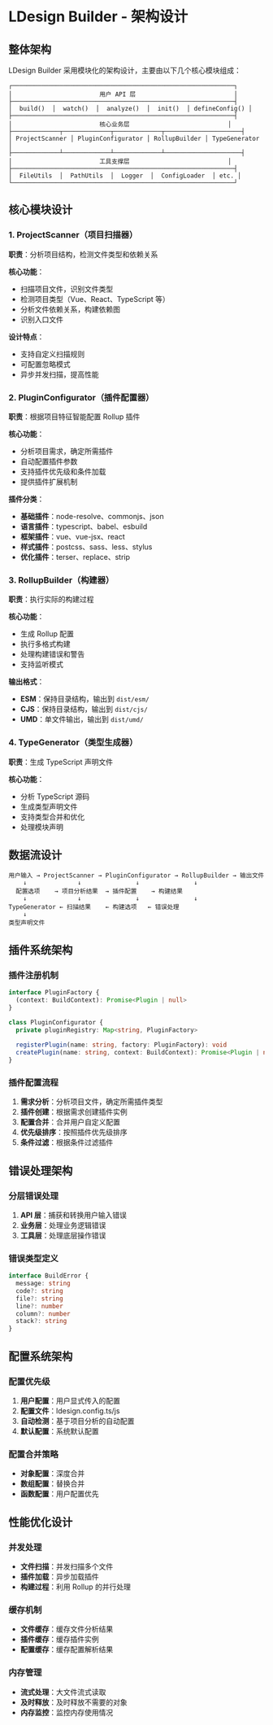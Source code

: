 # LDesign Builder - 架构设计

## 整体架构

LDesign Builder 采用模块化的架构设计，主要由以下几个核心模块组成：

```
┌─────────────────────────────────────────────────────────────┐
│                        用户 API 层                           │
├─────────────────────────────────────────────────────────────┤
│  build()  │  watch()  │  analyze()  │  init()  │ defineConfig() │
├─────────────────────────────────────────────────────────────┤
│                        核心业务层                           │
├─────────────┬─────────────┬─────────────┬─────────────────────┤
│ ProjectScanner │ PluginConfigurator │ RollupBuilder │ TypeGenerator │
├─────────────┴─────────────┴─────────────┴─────────────────────┤
│                        工具支撑层                           │
├─────────────────────────────────────────────────────────────┤
│  FileUtils  │  PathUtils  │  Logger  │  ConfigLoader  │ etc. │
└─────────────────────────────────────────────────────────────┘
```

## 核心模块设计

### 1. ProjectScanner（项目扫描器）

**职责**：分析项目结构，检测文件类型和依赖关系

**核心功能**：
- 扫描项目文件，识别文件类型
- 检测项目类型（Vue、React、TypeScript 等）
- 分析文件依赖关系，构建依赖图
- 识别入口文件

**设计特点**：
- 支持自定义扫描规则
- 可配置忽略模式
- 异步并发扫描，提高性能

### 2. PluginConfigurator（插件配置器）

**职责**：根据项目特征智能配置 Rollup 插件

**核心功能**：
- 分析项目需求，确定所需插件
- 自动配置插件参数
- 支持插件优先级和条件加载
- 提供插件扩展机制

**插件分类**：
- **基础插件**：node-resolve、commonjs、json
- **语言插件**：typescript、babel、esbuild
- **框架插件**：vue、vue-jsx、react
- **样式插件**：postcss、sass、less、stylus
- **优化插件**：terser、replace、strip

### 3. RollupBuilder（构建器）

**职责**：执行实际的构建过程

**核心功能**：
- 生成 Rollup 配置
- 执行多格式构建
- 处理构建错误和警告
- 支持监听模式

**输出格式**：
- **ESM**：保持目录结构，输出到 `dist/esm/`
- **CJS**：保持目录结构，输出到 `dist/cjs/`
- **UMD**：单文件输出，输出到 `dist/umd/`

### 4. TypeGenerator（类型生成器）

**职责**：生成 TypeScript 声明文件

**核心功能**：
- 分析 TypeScript 源码
- 生成类型声明文件
- 支持类型合并和优化
- 处理模块声明

## 数据流设计

```
用户输入 → ProjectScanner → PluginConfigurator → RollupBuilder → 输出文件
    ↓              ↓               ↓               ↓
  配置选项    → 项目分析结果  → 插件配置    → 构建结果
    ↓              ↓               ↓               ↓
TypeGenerator ← 扫描结果    ← 构建选项   ← 错误处理
    ↓
类型声明文件
```

## 插件系统架构

### 插件注册机制

```typescript
interface PluginFactory {
  (context: BuildContext): Promise<Plugin | null>
}

class PluginConfigurator {
  private pluginRegistry: Map<string, PluginFactory>
  
  registerPlugin(name: string, factory: PluginFactory): void
  createPlugin(name: string, context: BuildContext): Promise<Plugin | null>
}
```

### 插件配置流程

1. **需求分析**：分析项目文件，确定所需插件类型
2. **插件创建**：根据需求创建插件实例
3. **配置合并**：合并用户自定义配置
4. **优先级排序**：按照插件优先级排序
5. **条件过滤**：根据条件过滤插件

## 错误处理架构

### 分层错误处理

1. **API 层**：捕获和转换用户输入错误
2. **业务层**：处理业务逻辑错误
3. **工具层**：处理底层操作错误

### 错误类型定义

```typescript
interface BuildError {
  message: string
  code?: string
  file?: string
  line?: number
  column?: number
  stack?: string
}
```

## 配置系统架构

### 配置优先级

1. **用户配置**：用户显式传入的配置
2. **配置文件**：ldesign.config.ts/js
3. **自动检测**：基于项目分析的自动配置
4. **默认配置**：系统默认配置

### 配置合并策略

- **对象配置**：深度合并
- **数组配置**：替换合并
- **函数配置**：用户配置优先

## 性能优化设计

### 并发处理

- **文件扫描**：并发扫描多个文件
- **插件加载**：异步加载插件
- **构建过程**：利用 Rollup 的并行处理

### 缓存机制

- **文件缓存**：缓存文件分析结果
- **插件缓存**：缓存插件实例
- **配置缓存**：缓存配置解析结果

### 内存管理

- **流式处理**：大文件流式读取
- **及时释放**：及时释放不需要的对象
- **内存监控**：监控内存使用情况
